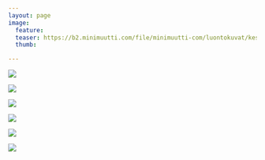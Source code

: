 ```yaml
---
layout: page
image:
  feature:
  teaser: https://b2.minimuutti.com/file/minimuutti-com/luontokuvat/kes%C3%A4/13/DS666751-245px.jpg
  thumb:

---
```


![](https://b2.minimuutti.com/file/minimuutti-com/luontokuvat/kes%C3%A4/13/DS66710-800px.jpg)

![](https://b2.minimuutti.com/file/minimuutti-com/luontokuvat/kes%C3%A4/13/DS66709-800px.jpg)

![](https://b2.minimuutti.com/file/minimuutti-com/luontokuvat/kes%C3%A4/13/DS66680-800px.jpg)

![](https://b2.minimuutti.com/file/minimuutti-com/luontokuvat/kes%C3%A4/13/DS66679-800px.jpg)

![](https://b2.minimuutti.com/file/minimuutti-com/luontokuvat/kes%C3%A4/13/DS66672-800px.jpg)

![](https://b2.minimuutti.com/file/minimuutti-com/luontokuvat/kes%C3%A4/13/DS66675-800px.jpg)
